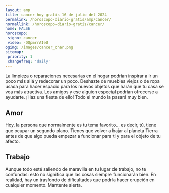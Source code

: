 ```yaml
---
layout: amp
title: cancer hoy gratis 16 de julio del 2024 
permalink: /horoscopo-diario-gratis/amp/cancer/
normallink: /horoscopo-diario-gratis/cancer/
home: FALSE
horoscopo:
 signo: cancer
 video: -DQpmrrAIeU
ogimg: /images/cancer_char.png
sitemap:
 priority: 1
 changefreq: 'daily'
---
```



La limpieza o reparaciones necesarias en el hogar podrían inspirar a ir un poco más allá y redecorar un poco. Deshazte de muebles viejos o de ropa usada para hacer espacio para los nuevos objetos que harán que tu casa se vea más atractiva. Los amigos y ese alguien especial podrían ofrecerse a ayudarte. ¡Haz una fiesta de ello! Todo el mundo la pasará muy bien.

## Amor

Hoy, la persona que normalmente es tu tema favorito... es decir, tú, tiene que ocupar un segundo plano. Tienes que volver a bajar al planeta Tierra antes de que algo pueda empezar a funcionar para ti y para el objeto de tu afecto.

## Trabajo

Aunque todo esté saliendo de maravilla en tu lugar de trabajo, no te confundas: esto no significa que las cosas siempre funcionarán bien. En realidad, hay un trasfondo de dificultades que podría hacer erupción en cualquier momento. Mantente alerta.